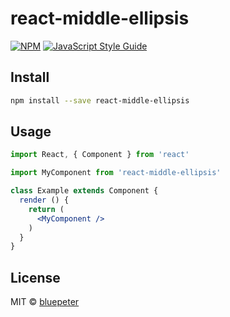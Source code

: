 # react-middle-ellipsis

> 

[![NPM](https://img.shields.io/npm/v/react-middle-ellipsis.svg)](https://www.npmjs.com/package/react-middle-ellipsis) [![JavaScript Style Guide](https://img.shields.io/badge/code_style-standard-brightgreen.svg)](https://standardjs.com)

## Install

```bash
npm install --save react-middle-ellipsis
```

## Usage

```jsx
import React, { Component } from 'react'

import MyComponent from 'react-middle-ellipsis'

class Example extends Component {
  render () {
    return (
      <MyComponent />
    )
  }
}
```

## License

MIT © [bluepeter](https://github.com/bluepeter)
